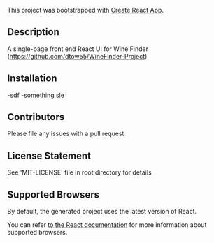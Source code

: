 This project was bootstrapped with [Create React App](https://github.com/facebookincubator/create-react-app).

## Description
A single-page front end React UI for Wine Finder (https://github.com/dtow55/WineFinder-Project)

## Installation

-sdf
-something sle

## Contributors
Please file any issues with a pull request

## License Statement 
See 'MIT-LICENSE' file in root directory for details

## Supported Browsers

By default, the generated project uses the latest version of React.

You can refer [to the React documentation](https://reactjs.org/docs/react-dom.html#browser-support) for more information about supported browsers.
